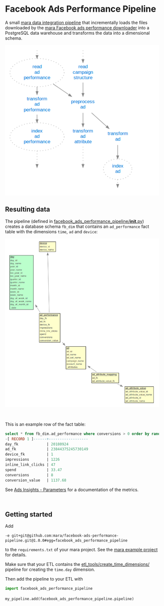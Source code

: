 # Facebook Ads Performance Pipeline

A small [mara data integration pipeline](https://github.com/mara/data-integration) that incrementally loads the files downloaded by the [mara Facebook ads performance downloader](https://github.com/mara/facebook-ads-performance-downloader) into a PostgreSQL data warehouse and transforms the data into a dimensional schema.

![Pipeline](docs/pipeline.png)


## Resulting data

The pipeline (defined in [facebook_ads_performance_pipeline/__init__.py](facebook_ads_performance_pipeline/__init__.py)) creates a database schema `fb_dim` that contains an `ad_performance` fact table with the dimensions `time`, `ad` and `device`:

![DB schema](docs/db-schema.png) 

&nbsp;

This is an example row of the fact table:

```sql
select * from fb_dim.ad_performance where conversions > 0 order by random() limit 1;
-[ RECORD 1 ]------+------------------
day_fk             | 20180924
ad_fk              | 23844375245730149
device_fk          | 1
impressions        | 1226
inline_link_clicks | 47
spend              | 33.47
conversions        | 8
conversion_value   | 1137.68
```

See [Ads Insights - Parameters](https://developers.facebook.com/docs/marketing-api/insights/parameters) for a documentation of the metrics.

&nbsp;


## Getting started

Add 

```
-e git+git@github.com:mara/facebook-ads-performance-pipeline.git@1.0.0#egg=facebook_ads_performance_pipeline
```

to the `requirements.txt` of your mara project. See the [mara example project](https://github.com/mara/mara-example-project) for details.
 
Make sure that your ETL contains the [etl_tools/create_time_dimensions/](https://github.com/mara/etl-tools/blob/master/etl_tools/create_time_dimensions/__init__.py) pipeline for creating the `time.day` dimension.

Then add the pipeline to your ETL with

```python
import facebook_ads_performance_pipeline

my_pipeline.add(facebook_ads_performance_pipeline.pipeline)
```
